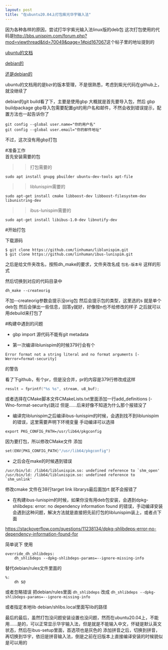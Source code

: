 ```yaml
---
layout: post
title: "在ubuntu20.04上打包紫光华宇输入法"
---
```


因为各种各样的原因，尝试打华宇紫光输入法linux版的deb包
这次打包使用的代码是<http://bbs.unispim.com/forum.php?mod=viewthread&tid=70049&page=1#pid167067>这个帖子里的地址提到的

[ubuntu的文档](https://packaging.ubuntu.com/html/index.html)

[debian的](https://www.debian.org/doc/manuals/maint-guide)

[还是debian的](https://www.debian.org/doc/manuals/debmake-doc/index.en.html)

ubuntu的文档用的是bzr的版本管理，不是很熟悉，考虑到紫光代码在github上，就没继续了

debian的git build看了下，主要是使用gbp 大概就是首先要导入包，然后 gbp buildpackage
gbp导入包需要配置git的用户名和邮件，不然会收到错误提示，配置方法也一起告诉你了
```
git config --global user.name="你的用户名"
git config --global user.email="你的邮件地址"
```
不过，这次没有用gbp打包

#准备工作  
首先安装需要的包

>>打包需要的

```
sudo apt install gnupg pbuilder ubuntu-dev-tools apt-file
```  

>>liblunispim需要的

```
sudo apt-get install cmake libboost-dev libboost-filesystem-dev libunistring-dev
```   

>>ibus-lunispim需要的

```
sudo apt-get install libibus-1.0-dev libnotify-dev
```

#开始打包  

下载源码

```
$ git clone https://github.com/linhuman/liblunispim.git
$ git clone https://github.com/linhuman/ibus-lunispim.git
```

之后是给文件夹改名，按照dh_make的要求，文件夹改名成 `包名-版本号` 这样的形式
 
然后切换到对应的代码目录中

`dh_make --createorig`

不加--createorig参数会提示没orig包
然后会提示包的类型，这里选的s 就是单个deb包
然后会弹出一些信息，回答y就好，好像按n也不给修改的样子
之后就可以用debuild来打包了

#构建中遇到的问题

* gbp import 源代码不能有git metadata

* 第一次编译liblunispim的时候379行会有个

```
Error format not a string literal and no format arguments [-Werror=format-security]
```
的警告

看了下github，有个pr，但是没合并，pr的内容是379行修改成这样

```c
result = fprintf("%s %s", stream, u8_buf);
```

或者选择在CMake脚本文件CMakeLists.txt里面添加一行add_definitions (-Wno-format-security)跳过
但是……后来好像不知道为什么那个报错没了
* 编译完liblunispim之后编译ibus-lunispim的时候，会遇到找不到liblunispim的错误，这里需要声明下环境变量
手动编译可以选择

```
export PKG_CONFIG_PATH=/usr/lib64/pkgconfig
```

因为要打包，所以修改CMake文件
添加

```c
set(ENV{PKG_CONFIG_PATH}"/usr/lib64/pkgconfig")
```

* 之后会在make的时候遇到错误

```
/usr/bin/ld: /lib64/liblunispim.so: undefined reference to `shm_open'
/usr/bin/ld: /lib64/liblunispim.so: undefined reference to `shm_unlink'
```

修改cmake 文件在38行target link librarys最后面加rt 就不会报错了

* 在构建ibus-lunispim的时候，如果你没有用deb包安装，会遇到dpkg-shlibdeps: error: no dependency information found
的错误，手动编译安装会遇到这种问题，解决方法就是直接把先前打包的liblunispim装上，或者点下面

<https://stackoverflow.com/questions/11238134/dpkg-shlibdeps-error-no-dependency-information-found-for>

简单说下
使用
```
override_dh_shlibdeps:
    dh_shlibdeps --dpkg-shlibdeps-params=--ignore-missing-info
```
替代debian/rules文件里面的
```
%:
    dh $@
```
或者忽略错误
把debian/rules里面 `dh_shlibdeps` 改成 `dh_shlibdeps --dpkg-shlibdeps-params=--ignore-missing-info`

或者指定本地lib
debian/shlibs.local里面写lib的路径


最后的最后，虽然打包没问题安装设置也没问题，然而在ubuntu20.04上，不能用……是的，可以正常显示华宇输入法，但是就是不能输入中文，怀疑是默认英文状态，然后在ibus-setup里面，首选项也是灰色的
添加拼音之后，切换到拼音，再切换到华宇，依旧是拼音输入法，倒是之前在旧版本上直接编译安装的时候貌似是可以用的

